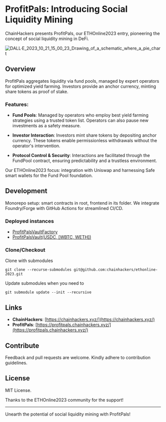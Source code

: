 # ProfitPals: Introducing Social Liquidity Mining

ChainHackers presents ProfitPals, our ETHOnline2023 entry, pioneering the concept of social liquidity mining in DeFi.

![DALL·E_2023_10_21_15_00_23_Drawing_of_a_schematic_where_a_pie_chart](https://github.com/chainhackers/ethonline-2023/assets/89840876/6689aa58-08b4-45be-8a7f-b409faea74f0)


## Overview

ProfitPals aggregates liquidity via fund pools, managed by expert operators for optimized yield farming. Investors provide an anchor currency, minting share tokens as proof of stake.

### Features:

- **Fund Pools**: Managed by operators who employ best yield farming strategies using a trusted token list. Operators can also pause new investments as a safety measure.

- **Investor Interaction**: Investors mint share tokens by depositing anchor currency. These tokens enable permissionless withdrawals without the operator's intervention.

- **Protocol Control & Security**: Interactions are facilitated through the FundPool contract, ensuring predictability and a trustless environment.

Our ETHOnline2023 focus: integration with Uniswap and harnessing Safe smart wallets for the Fund Pool foundation.

## Development

Monorepo setup: smart contracts in root, frontend in its folder. We integrate Foundry/Forge with GitHub Actions for streamlined CI/CD.
### Deployed instances
* [ProfitPalsVaultFactory](https://polygonscan.com/address/0xCFE179E40FA25743906821869AbE99Fd859e2ac7#code)  
* [ProfitPalsVault(USDC, [WBTC, WETH])](https://polygonscan.com/address/0x102731a8c655178c740c8cc9f2320887f1240f13#code)


### Clone/Checkout
Clone with submodules
```shell
git clone --recurse-submodules git@github.com:chainhackers/ethonline-2023.git
```
Update submodules when you need to
```shell
git submodule update --init --recursive
```

## Links
- **ChainHackers**: [https://chainhackers.xyz/](https://chainhackers.xyz/)
- **ProfitPals**: [https://profitpals.chainhackers.xyz/](https://profitpals.chainhackers.xyz/)

## Contribute

Feedback and pull requests are welcome. Kindly adhere to contribution guidelines.

## License

MIT License.

Thanks to the ETHOnline2023 community for the support!

---

Unearth the potential of social liquidity mining with ProfitPals!
